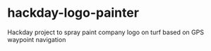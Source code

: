 # hackday-logo-painter
Hackday project to spray paint company logo on turf based on GPS waypoint navigation
